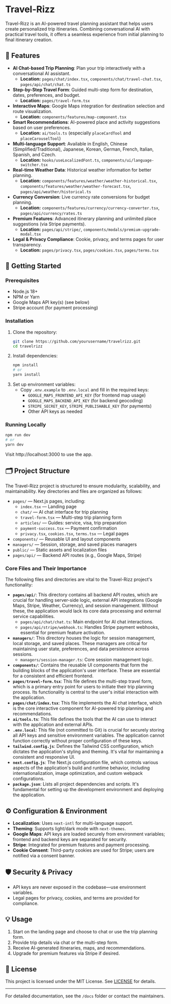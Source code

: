 # Travel-Rizz

Travel-Rizz is an AI-powered travel planning assistant that helps users create personalized trip itineraries. Combining conversational AI with practical travel tools, it offers a seamless experience from initial planning to final itinerary creation.

## 🌟 Features

- **AI Chat-based Trip Planning**: Plan your trip interactively with a conversational AI assistant.
  - **Location:** `pages/chat/index.tsx`, `components/chat/travel-chat.tsx`, `pages/api/chat/chat.ts`
- **Step-by-Step Travel Form**: Guided multi-step form for destination, dates, preferences, and budget.
  - **Location:** `pages/travel-form.tsx`
- **Interactive Maps**: Google Maps integration for destination selection and route visualization.
  - **Location:** `components/features/map-component.tsx`
- **Smart Recommendations**: AI-powered place and activity suggestions based on user preferences.
  - **Location:** `ai/tools.ts` (especially `placeCardTool` and `placeCarouselTool`)
- **Multi-language Support**: Available in English, Chinese (Simplified/Traditional), Japanese, Korean, German, French, Italian, Spanish, and Czech.
  - **Location:** `hooks/useLocalizedFont.ts`, `components/ui/language-switcher.tsx`
- **Real-time Weather Data**: Historical weather information for better planning.
  - **Location:** `components/features/weather/weather-historical.tsx`, `components/features/weather/weather-forecast.tsx`, `pages/api/weather/historical.ts`
- **Currency Conversion**: Live currency rate conversions for budget planning.
  - **Location:** `components/features/currency/currency-converter.tsx`, `pages/api/currency/rates.ts`
- **Premium Features**: Advanced itinerary planning and unlimited place suggestions (via Stripe payments).
  - **Location:** `pages/api/stripe/`, `components/modals/premium-upgrade-modal.tsx`
- **Legal & Privacy Compliance**: Cookie, privacy, and terms pages for user transparency.
  - **Location:** `pages/privacy.tsx`, `pages/cookies.tsx`, `pages/terms.tsx`

## 🚀 Getting Started

### Prerequisites

- Node.js 18+
- NPM or Yarn
- Google Maps API key(s) (see below)
- Stripe account (for payment processing)

### Installation

1. Clone the repository:
   ```bash
   git clone https://github.com/yourusername/travelrizz.git
   cd travelrizz
   ```
2. Install dependencies:
   ```bash
   npm install
   # or
   yarn install
   ```
3. Set up environment variables:
   - Copy `.env.example` to `.env.local` and fill in the required keys:
     - `GOOGLE_MAPS_FRONTEND_API_KEY` (for frontend map usage)
     - `GOOGLE_MAPS_BACKEND_API_KEY` (for backend geocoding)
     - `STRIPE_SECRET_KEY`, `STRIPE_PUBLISHABLE_KEY` (for payments)
     - Other API keys as needed

### Running Locally

```bash
npm run dev
# or
yarn dev
```

Visit http://localhost:3000 to use the app.

## 🗂️ Project Structure

The Travel-Rizz project is structured to ensure modularity, scalability, and maintainability. Key directories and files are organized as follows:

- `pages/` — Next.js pages, including:
  - `index.tsx` — Landing page
  - `chat/` — AI chat interface for trip planning
  - `travel-form.tsx` — Multi-step trip planning form
  - `articles/` — Guides: service, visa, trip preparation
  - `payment-success.tsx` — Payment confirmation
  - `privacy.tsx`, `cookies.tsx`, `terms.tsx` — Legal pages
- `components/` — Reusable UI and layout components
- `managers/` — Session, storage, and saved places managers
- `public/` — Static assets and localization files
- `pages/api/` — Backend API routes (e.g., Google Maps, Stripe)

### Core Files and Their Importance

The following files and directories are vital to the Travel-Rizz project's functionality:

- **`pages/api/`**: This directory contains all backend API routes, which are crucial for handling server-side logic, external API integrations (Google Maps, Stripe, Weather, Currency), and session management. Without these, the application would lack its core data processing and external service capabilities.
  - `pages/api/chat/chat.ts`: Main endpoint for AI chat interactions.
  - `pages/api/stripe/webhook.ts`: Handles Stripe payment webhooks, essential for premium feature activation.
- **`managers/`**: This directory houses the logic for session management, local storage, and saved places. These managers are critical for maintaining user state, preferences, and data persistence across sessions.
  - `managers/session-manager.ts`: Core session management logic.
- **`components/`**: Contains the reusable UI components that form the building blocks of the application's user interface. These are essential for a consistent and efficient frontend.
- **`pages/travel-form.tsx`**: This file defines the multi-step travel form, which is a primary entry point for users to initiate their trip planning process. Its functionality is central to the user's initial interaction with the application.
- **`pages/chat/index.tsx`**: This file implements the AI chat interface, which is the core interactive component for AI-powered trip planning and recommendations.
- **`ai/tools.ts`**: This file defines the tools that the AI can use to interact with the application and external APIs.
- **`.env.local`**: This file (not committed to Git) is crucial for securely storing all API keys and sensitive environment variables. The application cannot function correctly without proper configuration of these keys.
- **`tailwind.config.js`**: Defines the Tailwind CSS configuration, which dictates the application's styling and theming. It's vital for maintaining a consistent and responsive UI.
- **`next.config.js`**: The Next.js configuration file, which controls various aspects of the application's build and runtime behavior, including internationalization, image optimization, and custom webpack configurations.
- **`package.json`**: Lists all project dependencies and scripts. It's fundamental for setting up the development environment and deploying the application.

## ⚙️ Configuration & Environment

- **Localization**: Uses `next-intl` for multi-language support.
- **Theming**: Supports light/dark mode with `next-themes`.
- **Google Maps**: API keys are loaded securely from environment variables; frontend and backend keys are separated for security.
- **Stripe**: Integrated for premium features and payment processing.
- **Cookie Consent**: Third-party cookies are used for Stripe; users are notified via a consent banner.

## 🛡️ Security & Privacy

- API keys are never exposed in the codebase—use environment variables.
- Legal pages for privacy, cookies, and terms are provided for compliance.

## 💡 Usage

1. Start on the landing page and choose to chat or use the trip planning form.
2. Provide trip details via chat or the multi-step form.
3. Receive AI-generated itineraries, maps, and recommendations.
4. Upgrade for premium features via Stripe if desired.

## 📝 License

This project is licensed under the MIT License. See [LICENSE](../LICENSE) for details.

---

For detailed documentation, see the `/docs` folder or contact the maintainers.
